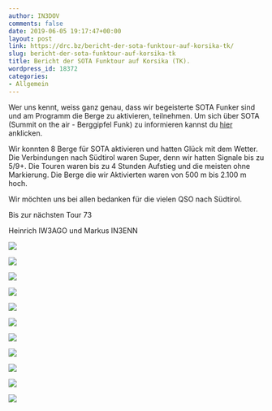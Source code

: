 ```yaml
---
author: IN3DOV
comments: false
date: 2019-06-05 19:17:47+00:00
layout: post
link: https://drc.bz/bericht-der-sota-funktour-auf-korsika-tk/
slug: bericht-der-sota-funktour-auf-korsika-tk
title: Bericht der SOTA Funktour auf Korsika (TK).
wordpress_id: 18372
categories:
- Allgemein
---
```





Wer uns kennt, weiss ganz genau, dass wir begeisterte SOTA Funker sind und am Programm die Berge zu aktivieren, teilnehmen. Um sich über SOTA (Summit on the air - Berggipfel Funk) zu informieren  kannst du [hier](https://www.sota.org.uk) anklicken.







Wir konnten 8 Berge für SOTA aktivieren und hatten Glück mit dem Wetter. Die Verbindungen nach Südtirol waren Super, denn wir hatten Signale bis zu 5/9+. Die Touren waren bis zu 4 Stunden Aufstieg und die meisten ohne Markierung. Die Berge die wir Aktivierten waren von 500 m bis 2.100 m hoch.







Wir möchten uns bei allen bedanken für die vielen QSO nach Südtirol.







Bis zur nächsten Tour 73







Heinrich IW3AGO und Markus IN3ENN





![](https://drc.bz/wp-content/uploads/2019/06/IMG_1359-1024x768.jpg)



![](blob:http://drc.bz/fdd5eb3d-611d-4884-a45b-a0d01355d948)



![](blob:http://drc.bz/285749fb-b217-4295-bf55-c6968e5c6ea2)



![](https://drc.bz/wp-content/uploads/2019/06/IMG_1148-1024x768.jpg)



![](https://drc.bz/wp-content/uploads/2019/06/IMG_1420-1024x768.jpg)



![](https://drc.bz/wp-content/uploads/2019/06/IMG_1439TK097.jpg)



![](https://drc.bz/wp-content/uploads/2019/06/TK025-2.jpg)



![](https://drc.bz/wp-content/uploads/2019/06/TK025.jpg)



![](https://drc.bz/wp-content/uploads/2019/06/IMG_1237.jpg)



![](https://drc.bz/wp-content/uploads/2019/06/IMG_1241.jpg)



![](https://drc.bz/wp-content/uploads/2019/06/IMG_1231.jpg)

